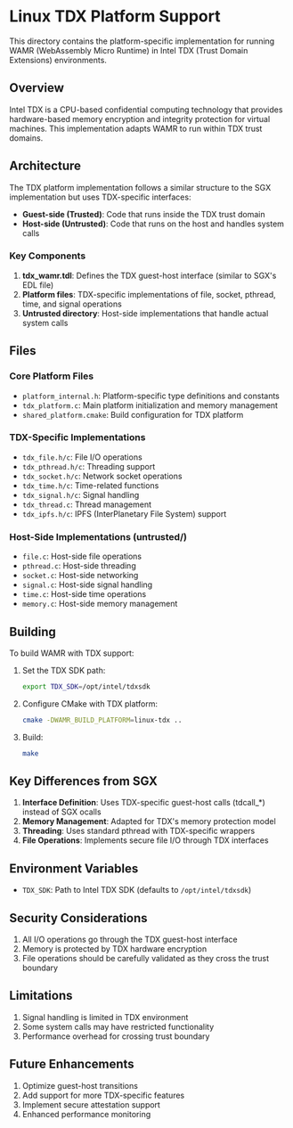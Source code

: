 # Linux TDX Platform Support

This directory contains the platform-specific implementation for running WAMR (WebAssembly Micro Runtime) in Intel TDX (Trust Domain Extensions) environments.

## Overview

Intel TDX is a CPU-based confidential computing technology that provides hardware-based memory encryption and integrity protection for virtual machines. This implementation adapts WAMR to run within TDX trust domains.

## Architecture

The TDX platform implementation follows a similar structure to the SGX implementation but uses TDX-specific interfaces:

- **Guest-side (Trusted)**: Code that runs inside the TDX trust domain
- **Host-side (Untrusted)**: Code that runs on the host and handles system calls

### Key Components

1. **tdx_wamr.tdl**: Defines the TDX guest-host interface (similar to SGX's EDL file)
2. **Platform files**: TDX-specific implementations of file, socket, pthread, time, and signal operations
3. **Untrusted directory**: Host-side implementations that handle actual system calls

## Files

### Core Platform Files
- `platform_internal.h`: Platform-specific type definitions and constants
- `tdx_platform.c`: Main platform initialization and memory management
- `shared_platform.cmake`: Build configuration for TDX platform

### TDX-Specific Implementations
- `tdx_file.h/c`: File I/O operations
- `tdx_pthread.h/c`: Threading support
- `tdx_socket.h/c`: Network socket operations
- `tdx_time.h/c`: Time-related functions
- `tdx_signal.h/c`: Signal handling
- `tdx_thread.c`: Thread management
- `tdx_ipfs.h/c`: IPFS (InterPlanetary File System) support

### Host-Side Implementations (untrusted/)
- `file.c`: Host-side file operations
- `pthread.c`: Host-side threading
- `socket.c`: Host-side networking
- `signal.c`: Host-side signal handling
- `time.c`: Host-side time operations
- `memory.c`: Host-side memory management

## Building

To build WAMR with TDX support:

1. Set the TDX SDK path:
   ```bash
   export TDX_SDK=/opt/intel/tdxsdk
   ```

2. Configure CMake with TDX platform:
   ```bash
   cmake -DWAMR_BUILD_PLATFORM=linux-tdx ..
   ```

3. Build:
   ```bash
   make
   ```

## Key Differences from SGX

1. **Interface Definition**: Uses TDX-specific guest-host calls (tdcall_*) instead of SGX ocalls
2. **Memory Management**: Adapted for TDX's memory protection model
3. **Threading**: Uses standard pthread with TDX-specific wrappers
4. **File Operations**: Implements secure file I/O through TDX interfaces

## Environment Variables

- `TDX_SDK`: Path to Intel TDX SDK (defaults to `/opt/intel/tdxsdk`)

## Security Considerations

1. All I/O operations go through the TDX guest-host interface
2. Memory is protected by TDX hardware encryption
3. File operations should be carefully validated as they cross the trust boundary

## Limitations

1. Signal handling is limited in TDX environment
2. Some system calls may have restricted functionality
3. Performance overhead for crossing trust boundary

## Future Enhancements

1. Optimize guest-host transitions
2. Add support for more TDX-specific features
3. Implement secure attestation support
4. Enhanced performance monitoring